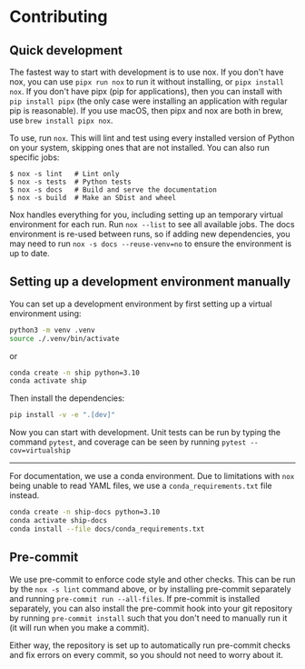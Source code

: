 # Contributing

## Quick development

The fastest way to start with development is to use nox. If you don't have nox,
you can use `pipx run nox` to run it without installing, or `pipx install nox`.
If you don't have pipx (pip for applications), then you can install with
`pip install pipx` (the only case were installing an application with regular
pip is reasonable). If you use macOS, then pipx and nox are both in brew, use
`brew install pipx nox`.

To use, run `nox`. This will lint and test using every installed version of
Python on your system, skipping ones that are not installed. You can also run
specific jobs:

```console
$ nox -s lint   # Lint only
$ nox -s tests  # Python tests
$ nox -s docs   # Build and serve the documentation
$ nox -s build  # Make an SDist and wheel
```

Nox handles everything for you, including setting up an temporary virtual
environment for each run. Run `nox --list` to see all available jobs. The docs environment is re-used between runs, so if adding new dependencies, you may need to run `nox -s docs --reuse-venv=no` to ensure the environment is up to date.

## Setting up a development environment manually

You can set up a development environment by first setting up a virtual environment using:

```bash
python3 -m venv .venv
source ./.venv/bin/activate
```

or

```bash
conda create -n ship python=3.10
conda activate ship
```

Then install the dependencies:

```bash
pip install -v -e ".[dev]"
```

Now you can start with development. Unit tests can be run by typing the command `pytest`, and coverage can be seen by running `pytest --cov=virtualship`

---

For documentation, we use a conda environment. Due to limitations with `nox` being unable to read YAML files, we use a `conda_requirements.txt` file instead.

```bash
conda create -n ship-docs python=3.10
conda activate ship-docs
conda install --file docs/conda_requirements.txt
```

## Pre-commit

We use pre-commit to enforce code style and other checks. This can be run by the `nox -s lint` command above, or by installing pre-commit separately and running `pre-commit run --all-files`. If pre-commit is installed separately, you can also install the pre-commit hook into your git repository by running `pre-commit install` such that you don't need to manually run it (it will run when you make a commit).

Either way, the repository is set up to automatically run pre-commit checks and fix errors on every commit, so you should not need to worry about it.
